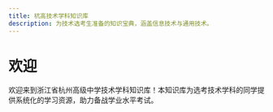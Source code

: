 ```yaml
---
title: 杭高技术学科知识库
description: 为技术选考生准备的知识宝典，涵盖信息技术与通用技术。
---
```


# 欢迎

欢迎来到浙江省杭州高级中学技术学科知识库！本知识库为选考技术学科的同学提供系统化的学习资源，助力备战学业水平考试。
